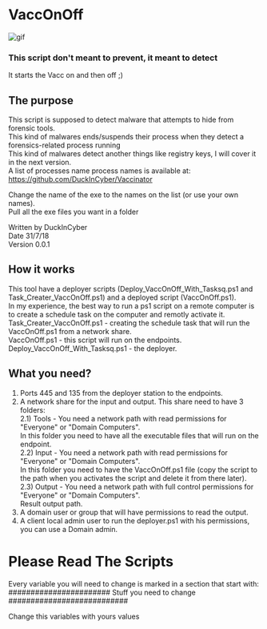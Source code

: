 # VaccOnOff

![gif](https://media.giphy.com/media/ncve7z4oPPURO/source.gif)

### This script don't meant to prevent, it meant to detect  
It starts the Vacc on and then off ;)

## The purpose
This script is supposed to detect malware that attempts to hide from forensic tools.  
This kind of malwares ends/suspends their process when they detect a forensics-related process running  
This kind of malwares detect another things like registry keys, I will cover it in the next version.  
A list of processes name process names is available at: https://github.com/DuckInCyber/Vaccinator  

Change the name of the exe to the names on the list (or use your own names).  
Pull all the exe files you want in a folder  

Written by DuckInCyber  
Date 31/7/18  
Version 0.0.1  

## How it works
This tool have a deployer scripts (Deploy_VaccOnOff_With_Tasksq.ps1 and Task_Creater_VaccOnOff.ps1) and a deployed script (VaccOnOff.ps1).  
In my experience, the best way to run a ps1 script on a remote computer is to create a schedule task on the computer and remotly activate it.  
Task_Creater_VaccOnOff.ps1 - creating the schedule task that will run the VaccOnOff.ps1 from a network share.  
VaccOnOff.ps1 - this script will run on the endpoints. 
Deploy_VaccOnOff_With_Tasksq.ps1 - the deployer.

## What you need?
1) Ports 445 and 135 from the deployer station to the endpoints.
2) A network share for the input and output. This share need to have 3 folders:  
2.1) Tools - You need a network path with read permissions for "Everyone" or "Domain Computers".  
        In this folder you need to have all the executable files that will run on the endpoint.  
2.2) Input - You need a network path with read permissions for "Everyone" or "Domain Computers".  
        In this folder you need to have the VaccOnOff.ps1 file (copy the script to the path when you activates the script and delete it from there later).  
2.3) Output - You need a network path with full control permissions for "Everyone" or "Domain Computers".  
        Result output path.
3) A domain user or group that will have permissions to read the output.
4) A client local admin user to run the deployer.ps1 with his permissions, you can use a Domain admin.

# Please Read The Scripts
Every variable you will need to change is marked in a section that start with:  
####################### Stuff you need to change ###########################

Change this variables with yours values
